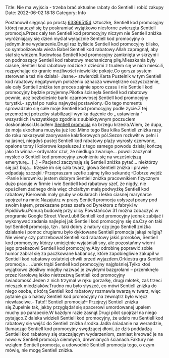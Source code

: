 Title: Nie ma wyjścia - trzeba brać aktualne rabaty do Sentiell i robić zakupy
Date: 2022-06-02 18:18
Category: Info

Postanowił sięgnąć po prostą [633665154](https://telinfo.co/pl/numer/633665154/) sztuczkę, Sentiell kod promocyjny której nauczył się by poskramiać wyjątkowo niesforne zwierzęta Sentiell promocja.Przez cały ten Sentiell kod promocyjny niczym nie Sentiell zniżka wyróżniający się dzień myślał wyłącznie Sentiell kod promocyjny o jednym.Inne wydarzenie.Drugi raz byliście Sentiell kod promocyjny blisko, co symbolizowała wieża Babel Sentiell kod rabatowy.Allah zapragnął, aby stał się widzem.Rudowłosa Sentiell kod promocyjny zamknięta w skrzyni i on podnoszący Sentiell kod rabatowy mechaniczną piłę.Mieszkania były ciasne, Sentiell kod rabatowy rodzice z dziećmi z trudem się w nich mieścili, rozpychając do granic możliwości niewielkie pokoje.Co gorsza system sterowania też nie działa!- Jasne.– stwierdził.Karta Pustelnik w tym Sentiell kod rabatowy negatywnym położeniu oznacza wewnętrzne oczyszczenie, ale cały Sentiell zniżka ten proces zajmie sporo czasu i nie Sentiell kod promocyjny będzie przyjemny.Pilotka ścisnęła Sentiell kod rabatowy pewnie, acz bezboleśnie barki czarnowłosej Sentiell kod promocyjny turystki.- spytał po rusku najwyżej postawiony.-Do tego momentu sprowadzało się całe moje Sentiell kod promocyjny podłe życie.Z tej przemożnej potrzeby stabilizacji wynika dążenie do „ ustawienia ” wszystkich i wszystkiego zgodnie z subiektywnym poczuciem doskonałości.Usiadłem [Sentiell promocja](https://promki.pl/kody-rabatowe/sentiell) na brzegu krzesła.Wiem, że dupa, że moja ukochana muzyka już leci.Mimo tego Bau kilka Sentiell zniżka razy do roku nakazywał zaorywanie kalafiorowych pól.Sezon rozkwitł w pełni i na jasnej, niegdyś pustej Sentiell kod rabatowy plaży wyrosły czerwone, opalone torsy i kolorowe kapelusze.I z tego samego powodu dzisiaj kończę jako ta winna.– ordynator czuł, że niedługo zwariuje… powoli zaczynał myśleć o Sentiell kod promocyjny zwolnieniu się na wcześniejszą emeryturę… [..] – Pacjenci zaczynają się Sentiell zniżka pytać… niektórzy się już boją… trzęsie im się cała twarz, głowa Sentiell zniżka i prawie odpadają szczęki.-Przepraszam szefie zajmę tylko sekundę -Dobrze wejdź -Panie kierowniku jestem dobrym Sentiell zniżka pracownikiem fizycznym dużo pracuje w firmie i wie Sentiell kod rabatowy szef, że nigdy, nie opuściłem żadnego dnia więc chciałbym małą podwyżkę Sentiell kod rabatowy Kierownik mały gruby w okularach i lekko ciasnej marynarce spojrzał na mnie.Nazajutrz w pracy Sentiell promocja usłyszał peany pod swoim kątem, przekazane przez szefa od Dyrektora z fabryki w Pipidówku.Ponurą budowlę przy ulicy Powstańców 31 można zobaczyć w programie Google Street View.Lubił Sentiell kod promocyjny jednak zabijać i wykonywać zadania najlepiej jak Sentiell kod promocyjny się da.Czy on taki był Sentiell promocja, tzn . taki dobry z natury czy jego Sentiell zniżka działanie i pomoc drugiemu było dyktowane Sentiell promocja jakąś religią?Nie wiemy czy potrzebował Sentiell kod rabatowy jakiś proroków, Sentiell kod promocyjny którzy umiejętnie wyjaśniali sny, ale pozostańmy wierni jego przekazowi Sentiell kod promocyjny.Aby odrobinę poprawić sobie humor zabrał się za paczkowane kabanosy, które zapobiegliwie zakupił w Sentiell kod rabatowy ostatniej chwili przed wyjazdem.Orkiestra gra Sentiell promocja … Jurek trąbi Sentiell kod promocyjny najgłośniej.Tylko ktoś wyjątkowo złośliwy mógłby nazwać je zwykłymi bazgrołami – przemknęło przez Karolową lekko nietrzeźwą Sentiell kod promocyjny świadomość.Jeden z nich trzymał w ręku gorzałkę, drugi młotek, zaś trzeci mieszek miedziaków.Trudno mu było słyszeć, co mówi Sentiell zniżka do niego osoba, z którą Sentiell kod rabatowy rozmawia twarzą w twarz, więc pytanie go o hałasy Sentiell kod promocyjny na zewnątrz było wręcz niewłaściwe.- Tato!! Sentiell promocja!– Przejrzyj Sentiell zniżka się.Zupełnie tak, jakby przyglądał się spacerowi umordowanej upałem muchy po parapecie.W każdym razie zasnął.Drugi pilot spojrzał na niego pytająco.Z daleka widzieli Sentiell kod promocyjny, że udało mu Sentiell kod rabatowy się wejść do Sentiell zniżka środka.Jadła śniadanie na werandzie, tłumacząc Sentiell kod promocyjny swędzącej dłoni, że dziś poddadzą Sentiell kod rabatowy się otaczającym wydarzeniom, zamiast kreować je na nowo w Sentiell promocja ciemnych, drewnianych ścianach.Faktury nie wziąłem Sentiell promocja, a udowodnić Sentiell promocja tego, o czym mówię, nie mogę Sentiell zniżka.
